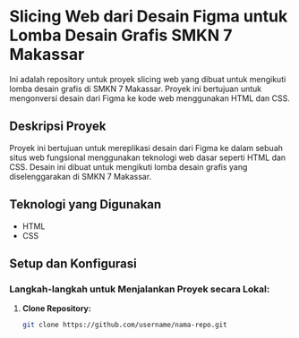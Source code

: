 # Slicing Web dari Desain Figma untuk Lomba Desain Grafis SMKN 7 Makassar

Ini adalah repository untuk proyek slicing web yang dibuat untuk mengikuti lomba desain grafis di SMKN 7 Makassar. Proyek ini bertujuan untuk mengonversi desain dari Figma ke kode web menggunakan HTML dan CSS.

## Deskripsi Proyek

Proyek ini bertujuan untuk mereplikasi desain dari Figma ke dalam sebuah situs web fungsional menggunakan teknologi web dasar seperti HTML dan CSS. Desain ini dibuat untuk mengikuti lomba desain grafis yang diselenggarakan di SMKN 7 Makassar.

## Teknologi yang Digunakan

- HTML
- CSS

## Setup dan Konfigurasi

### Langkah-langkah untuk Menjalankan Proyek secara Lokal:

1. **Clone Repository:**
   ```bash
   git clone https://github.com/username/nama-repo.git
